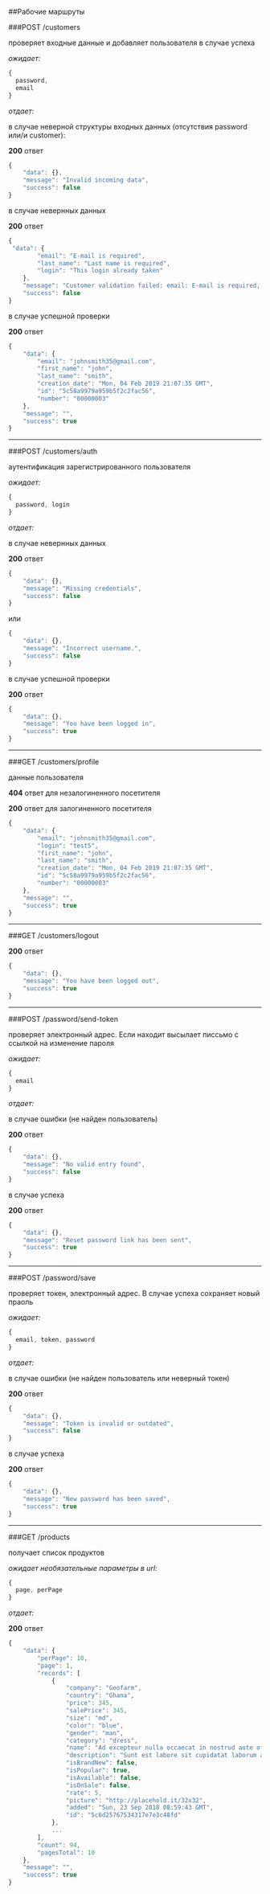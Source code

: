 ##Рабочие маршруты

###POST /customers

проверяет входные данные и добавляет пользователя в случае успеха

_ожидает:_ 
```javascript
{ 
  password,
  email
}
```
_отдает:_

в случае неверной структуры входных данных (отсутствия password или/и customer):

**200** ответ

```javascript
{
    "data": {},
    "message": "Invalid incoming data",
    "success": false
}
```

в случае невернных данных 

**200** ответ


```javascript
{
 "data": {
        "email": "E-mail is required",
        "last_name": "Last name is required",
        "login": "This login already taken"
    },
    "message": "Customer validation failed: email: E-mail is required, last_name: Last name is required, login: This login already taken",
    "success": false
}
```

в случае успешной проверки

**200** ответ


```javascript
{
    "data": {
        "email": "johnsmith35@gmail.com",
        "first_name": "john",
        "last_name": "smith",
        "creation_date": "Mon, 04 Feb 2019 21:07:35 GMT",
        "id": "5c58a9979a959b5f2c2fac56",
        "number": "00000003"
    },
    "message": "",
    "success": true
}
```
---

###POST /customers/auth

аутентификация зарегистрированного пользователя

_ожидает:_ 
```javascript
{ 
  password, login
}
```

_отдает:_

в случае невернных данных 

**200** ответ

```javascript
{
    "data": {},
    "message": "Missing credentials",
    "success": false
}
```

или

```javascript
{
    "data": {},
    "message": "Incorrect username.",
    "success": false
}
```
в случае успешной проверки

**200** ответ

```javascript
{
    "data": {},
    "message": "You have been logged in",
    "success": true
}
```

---

###GET /customers/profile

данные  пользователя

**404** ответ 
для незалогиненного посетителя

**200** ответ
для залогиненного посетителя

```javascript
{
    "data": {
        "email": "johnsmith35@gmail.com",
        "login": "test5",
        "first_name": "john",
        "last_name": "smith",
        "creation_date": "Mon, 04 Feb 2019 21:07:35 GMT",
        "id": "5c58a9979a959b5f2c2fac56",
        "number": "00000003"
    },
    "message": "",
    "success": true
}
   ```

---

###GET /customers/logout

**200** ответ

```javascript
{
    "data": {},
    "message": "You have been logged out",
    "success": true
}
```

---

###POST /password/send-token

проверяет электронный адрес. Если находит высылает писсьмо с ссылкой на изменение пароля

_ожидает:_ 
```javascript
{ 
  email
}
```
_отдает:_

в случае ошибки (не найден пользователь)

**200** ответ

```javascript
{
    "data": {},
    "message": "No valid entry found",
    "success": false
}
```

в случае успеха

**200** ответ


```javascript
{
    "data": {},
    "message": "Reset password link has been sent",
    "success": true
}
```

---

###POST /password/save

проверяет токен, электронный адрес. В случае успеха сохраняет новый праоль

_ожидает:_ 
```javascript
{ 
  email, token, password
}
```
_отдает:_

в случае ошибки (не найден пользователь или неверный токен)

**200** ответ

```javascript
{
    "data": {},
    "message": "Token is invalid or outdated",
    "success": false
}
```

в случае успеха

**200** ответ


```javascript
{
    "data": {},
    "message": "New password has been saved",
    "success": true
}
```

---

###GET /products

получает список продуктов 

_ожидает необязательные параметры в url:_ 
```javascript
{ 
  page, perPage
}
```
_отдает:_

**200** ответ


```javascript
{
    "data": {
        "perPage": 10,
        "page": 1,
        "records": [
            {
                "company": "Geofarm",
                "country": "Ghana",
                "price": 345,
                "salePrice": 345,
                "size": "md",
                "color": "blue",
                "gender": "man",
                "category": "dress",
                "name": "Ad excepteur nulla occaecat in nostrud aute officia est et est sit exercitation in.",
                "description": "Sunt est labore sit cupidatat laborum adipisicing eiusmod. Dolore mollit est duis ipsum sint dolor fugiat est dolor occaecat magna reprehenderit qui. Quis pariatur consequat Lorem enim reprehenderit non.\n\nCillum tempor dolore velit consectetur est cupidatat dolore. Aliqua elit dolore qui irure reprehenderit do et sint ex sunt. Eu incididunt ad duis id laborum. Anim anim tempor velit et do veniam reprehenderit aliqua velit labore nostrud ad est ullamco.",
                "isBrandNew": false,
                "isPopular": true,
                "isAvailable": false,
                "isOnSale": false,
                "rate": 5,
                "picture": "http://placehold.it/32x32",
                "added": "Sun, 23 Sep 2018 08:59:43 GMT",
                "id": "5c6d25767534317e7e3c48fd"
            },
            ...
        ],
        "count": 94,
        "pagesTotal": 10
    },
    "message": "",
    "success": true
}
```


